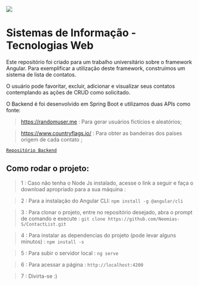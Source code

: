 <img style="max-width: 20%!important;" src="https://web.sistemas.pucminas.br/BDP/PUC%20Minas/Home/Logo?seq=16EC68D2C1F309FAA3972EF167C78189">


# Sistemas de Informação - Tecnologias Web

<p> Este repositório foi criado para um trabalho universitário sobre o framework Angular. Para exemplificar a utilização deste framework, construímos um sistema de lista de contatos.

<p> O usuário pode favoritar, excluir, adicionar e visualizar seus contatos contemplando as ações de CRUD como solicitado.
  
  O Backend é foi desenvolvido em Spring Boot e utilizamos duas APIs como fonte:
  
  > https://randomuser.me : Para gerar usuários fictícios e aleatórios;
  
  > https://www.countryflags.io/ : Para obter as bandeiras dos países origem de cada contato ;

<a href="https://github.com/Neemias-S/ContactListBack">`Repositório Backend`</a>

## Como rodar o projeto:

> 1 : Caso não tenha o Node Js instalado, acesse o link a seguir e faça o download apropriado para a sua máquina : <a href="https://nodejs.org/en/download/" target="_blank"> </a>

> 2 : Para a instalação do Angular CLI: `npm install -g @angular/cli`

> 3 : Para clonar o projeto, entre no repositório desejado, abra o prompt de comando e execute : `git clone https://github.com/Neemias-S/ContactList.git`

> 4 : Para instalar as dependencias do projeto (pode levar alguns minutos) : `npm install -s`

> 5 : Para subir o servidor local : `ng serve`

> 6 : Para acessar a página : `http://localhost:4200`

> 7 : Divirta-se :)
